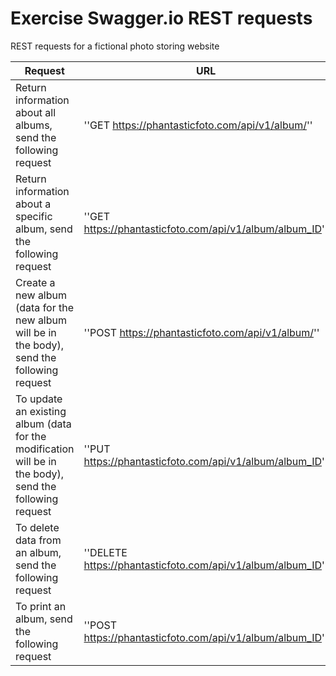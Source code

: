 # Exercise Swagger.io REST requests

REST requests for a fictional photo storing website

| Request| URL |
|---|---|
|Return information about all albums, send the following request| ''GET https://phantasticfoto.com/api/v1/album/''|
| Return information about a specific album, send the following request | ''GET https://phantasticfoto.com/api/v1/album/album_ID''|
| Create a new album (data for the new album will be in the body), send the following request| ''POST https://phantasticfoto.com/api/v1/album/''|
| To update an existing album (data for the modification will be in the body), send the following request | ''PUT https://phantasticfoto.com/api/v1/album/album_ID''|
| To delete data from an album, send the following request | ''DELETE  https://phantasticfoto.com/api/v1/album/album_ID''|
| To print an album, send the following request | ''POST https://phantasticfoto.com/api/v1/album/album_ID''|